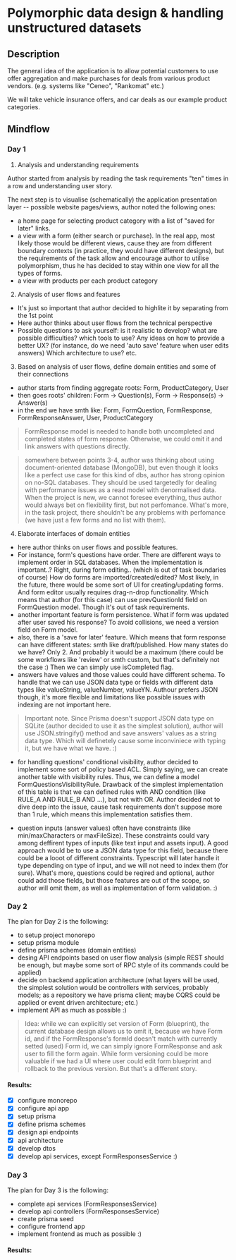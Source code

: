 # Polymorphic data design & handling unstructured datasets

## Description

The general idea of the application is to allow potential customers to use offer aggregation and make purchases for deals from various product vendors. (e.g. systems like "Ceneo", "Rankomat" etc.)

We will take vehicle insurance offers, and car deals as our example product categories.

## Mindflow

### Day 1

1. Analysis and understanding requirements

Author started from analysis by reading the task requirements "ten" times in a row and understanding user story.

The next step is to visualise (schematically) the application presentation layer -- possible website pages/views, author noted the following ones:

- a home page for selecting product category with a list of "saved for later" links.
- a view with a form (either search or purchase). In the real app, most likely those would be different views, cause they are from different boundary contexts (in practice, they would have different designs), but the requirements of the task allow and encourage author to utilise polymorphism, thus he has decided to stay within one view for all the types of forms.
- a view with products per each product category

2. Analysis of user flows and features

- It's just so important that author decided to highlite it by separating from the 1st point
- Here author thinks about user flows from the technical perspective
- Possible questions to ask yourself: is it realistic to develop? what are possible difficulties? which tools to use? Any ideas on how to provide a better UX? (for instance, do we need 'auto save' feature when user edits answers) Which architecture to use? etc.

3. Based on analysis of user flows, define domain entities and some of their connections

- author starts from finding aggregate roots: Form, ProductCategory, User
- then goes roots' children: Form -> Question(s), Form -> Response(s) -> Answer(s)
- in the end we have smth like: Form, FormQuestion, FormResponse, FormResponseAnswer, User, ProductCategory

> FormResponse model is needed to handle both uncompleted and completed states of form response. Otherwise, we could omit it and link answers with questions directly.

> somewhere between points 3-4, author was thinking about using document-oriented database (MongoDB), but even though it looks like a perfect use case for this kind of dbs, author has strong opinion on no-SQL databases. They should be used targetedly for dealing with performance issues as a read model with denormalised data. When the project is new, we cannot foresee everything, thus author would always bet on flexibility first, but not perfomance. What's more, in the task project, there shouldn't be any problems with perfomance (we have just a few forms and no list with them).

4. Elaborate interfaces of domain entities

- here author thinks on user flows and possible features.
- For instance, form's questions have order. There are different ways to implement order in SQL databases. When the implementation is important..? Right, during form editing.. (which is out of task boundaries of course) How do forms are imported/created/edited? Most likely, in the future, there would be some sort of UI for creating/updating forms. And form editor usually requires drag-n-drop functionality. Which means that author (for this case) can use prevQuestionId field on FormQuestion model. Though it's out of task requirements.
- another important feature is form persistence. What if form was updated after user saved his response? To avoid collisions, we need a version field on Form model.
- also, there is a 'save for later' feature. Which means that form response can have different states: smth like draft/published. How many states do we have? Only 2. And probably it would be a maximum (there could be some workflows like 'review' or smth custom, but that's definitely not the case :) Then we can simply use isCompleted flag.
- answers have values and those values could have different schema. To handle that we can use JSON data type or fields with different data types like valueString, valueNumber, valueYN. Authour prefers JSON though, it's more flexible and limitations like possible issues with indexing are not important here.

> Important note. Since Prisma doesn't support JSON data type on SQLite (author decided to use it as the simplest solution), author will use JSON.stringify() method and save answers' values as a string data type. Which will definetely cause some inconviniece with typing it, but we have what we have. :)

- for handling questions' conditional visibility, author decided to implement some sort of policy based ACL. Simply saying, we can create another table with visibility rules. Thus, we can define a model FormQuestionsVisibilityRule. Drawback of the simplest implementation of this table is that we can defined rules with AND condition (like RULE_A AND RULE_B AND ...), but not with OR. Author decided not to dive deep into the issue, cause task requirements don't suppose more than 1 rule, which means this implementation satisfies them.

- question inputs (answer values) often have constraints (like min/maxCharacters or maxFileSize). These constraints could vary among deffirent types of inputs (like text input and assets input). A good approach would be to use a JSON data type for this field, because there could be a looot of different constraints. Typescript will later handle it type depending on type of input, and we will not need to index them (for sure). What's more, questions could be reqired and optional, author could add those fields, but those features are out of the scope, so author will omit them, as well as implementation of form validation. :)

### Day 2

The plan for Day 2 is the following:

- to setup project monorepo
- setup prisma module
- define prisma schemes (domain entities)
- desing API endpoints based on user flow analysis (simple REST should be enough, but maybe some sort of RPC style of its commands could be applied)
- decide on backend application architecture (what layers will be used, the simplest solution would be controllers with services, probably models; as a repository we have prisma client; maybe CQRS could be applied or event driven architecture; etc.)
- implement API as much as possible :)

> Idea: while we can explicitly set version of Form (blueprint), the current database design allows us to omit it, because we have Form id, and if the FormResponse's formId doesn't match with currently setted (used) Form id, we can simply ignore FormResponse and ask user to fill the form again. While form versioning could be more valuable if we had a UI where user could edit form blueprint and rollback to the previous version. But that's a different story.

#### Results:

- [x] configure monorepo
- [x] configure api app
- [x] setup prisma
- [x] define prisma schemes
- [x] design api endpoints
- [x] api architecture
- [x] develop dtos
- [x] develop api services, except FormResponsesService :)

### Day 3

The plan for Day 3 is the following:

- complete api services (FormResponsesService)
- develop api controllers (FormResponsesService)
- create prisma seed
- configure frontend app
- implement frontend as much as possible :)

#### Results:
